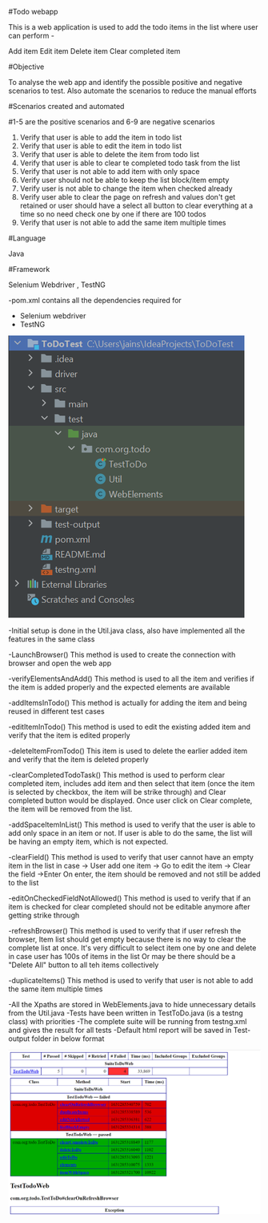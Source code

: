 #Todo webapp

This is a web application is used to add the todo items in the list where user can perform -

Add item
Edit item
Delete item
Clear completed item

#Objective

To analyse the web app and identify the possible positive and negative scenarios to test. 
Also automate the scenarios to reduce the manual efforts

#Scenarios created and automated

#1-5 are the positive scenarios and 6-9 are negative scenarios

1. Verify that user is able to add the item in todo list
2. Verify that user is able to edit the item in todo list
3. Verify that user is able to delete the item from todo list
4. Verify that user is able to clear te completed todo task from the list
5. Verify that user is not able to add item with only space
6. Verify user should not be able to keep the list block/item empty
7. Verify user is not able to change the item when checked already
8. Verify user able to clear the page on refresh and values don't get retained
   or
   user should have a select all button to clear everything at a time so no need
   check one by one if there are 100 todos
9. Verify that user is not able to add the same item multiple times

#Language

Java

#Framework

Selenium Webdriver , TestNG

-pom.xml contains all the dependencies required for
   - Selenium webdriver
   - TestNG

![img.png](img.png)

-Initial setup is done in the Util.java class, also have implemented all the features in 
the same class

   -LaunchBrowser()
     This method is used to create the connection with browser and open the web app
   
   -verifyElementsAndAdd()
     This method is used to all the item and verifies if the item is added properly 
     and the expected elements are available

   -addItemsInTodo()
     This method is actually for adding the item and being reused in different test
     cases

   -editItemInTodo()
     This method is used to edit the existing added item and verify that the item 
     is edited properly

   -deleteItemFromTodo()
     This item is used to delete the earlier added item and verify that the item is 
     deleted properly

   -clearCompletedTodoTask()
     This method is used to perform clear completed item, includes add item and then
     select that item (once the item is selected by checkbox, the item will be strike
     through) and Clear completed button would be displayed. 
     Once user click on Clear complete, the item will be removed from the list.

   -addSpaceItemInList()
     This method is used to verify that the user is able to add only space in an item 
     or not.
     If user is able to do the same, the list will be having an empty item, which is
     not expected.

   -clearField()
     This method is used to verify that user cannot have an empty item in the list
     in case 
        -> User add one item 
        -> Go to edit the item 
        -> Clear the field 
        ->Enter
     On enter, the item should be removed and not still be added to the list

   -editOnCheckedFieldNotAllowed()
      This method is used to verify that if an item is checked for clear completed
      should not be editable anymore after getting strike through

   -refreshBrowser()
      This method is used to verify that if user refresh the browser, Item list 
      should get empty because there is no way to clear the complete list at
      once.
      It's very difficult to select item one by one and delete in case user has 
      100s of items in the list
      Or may be there should be a "Delete All" button to all teh items collectively

   -duplicateItems()
      This method is used to verify that user is not able to add the same item
      multiple times
     
-All the Xpaths are stored in WebElements.java to hide unnecessary details from the
Util.java
-Tests have been written in TestToDo.java (is a testng class) with priorities
-The complete suite will be running from testng.xml and gives the result for all tests
-Default html report will be saved in Test-output folder in below format


![img_1.png](img_1.png)



